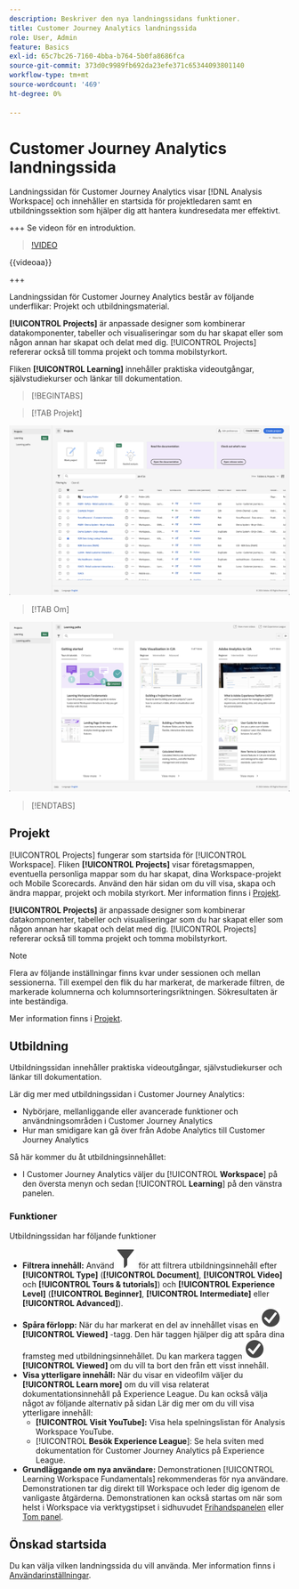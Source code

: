 ```yaml
---
description: Beskriver den nya landningssidans funktioner.
title: Customer Journey Analytics landningssida
role: User, Admin
feature: Basics
exl-id: 65c7bc26-7160-4bba-b764-5b0fa8686fca
source-git-commit: 373d0c9989fb692da23efe371c65344093801140
workflow-type: tm+mt
source-wordcount: '469'
ht-degree: 0%

---
```


# Customer Journey Analytics landningssida

Landningssidan för Customer Journey Analytics visar [!DNL Analysis Workspace] och innehåller en startsida för projektledaren samt en utbildningssektion som hjälper dig att hantera kundresedata mer effektivt.

+++ Se videon för en introduktion.

>[!VIDEO](https://video.tv.adobe.com/v/334278/?quality=12)

{{videoaa}}

+++

Landningssidan för Customer Journey Analytics består av följande underflikar: Projekt och utbildningsmaterial.

**[!UICONTROL Projects]** är anpassade designer som kombinerar datakomponenter, tabeller och visualiseringar som du har skapat eller som någon annan har skapat och delat med dig. [!UICONTROL Projects] refererar också till tomma projekt och tomma mobilstyrkort.

Fliken **[!UICONTROL Learning]** innehåller praktiska videoutgångar, självstudiekurser och länkar till dokumentation.

>[!BEGINTABS]

>[!TAB Projekt]

![Startsida för projekt](assets/landing-projects.png)

>[!TAB Om]

![Lär dig landningssida](assets/landing-learning.png)


>[!ENDTABS]

## Projekt

[!UICONTROL Projects] fungerar som startsida för [!UICONTROL Workspace]. Fliken **[!UICONTROL Projects]** visar företagsmappen, eventuella personliga mappar som du har skapat, dina Workspace-projekt och Mobile Scorecards. Använd den här sidan om du vill visa, skapa och ändra mappar, projekt och mobila styrkort. Mer information finns i [Projekt](/help/analysis-workspace/build-workspace-project/freeform-overview.md).


**[!UICONTROL Projects]** är anpassade designer som kombinerar datakomponenter, tabeller och visualiseringar som du har skapat eller som någon annan har skapat och delat med dig. [!UICONTROL Projects] refererar också till tomma projekt och tomma mobilstyrkort.

>[!NOTE]
>
>Flera av följande inställningar finns kvar under sessionen och mellan sessionerna. Till exempel den flik du har markerat, de markerade filtren, de markerade kolumnerna och kolumnsorteringsriktningen. Sökresultaten är inte beständiga.

Mer information finns i [Projekt](/help/analysis-workspace/build-workspace-project/freeform-overview.md).

<!--

### Customize table columns

To customize column widths, drag the vertical bar that separates each column. 

To add or remove columns from the list of projects, click the column icon (![Landing all](assets/select-column.png) ) in the top-right, then select or deselect column titles. 

The available columns are:

| Column name | Description | 
|---------|----------|
| [!UICONTROL **Name**] | Identifies the name of the project. |
| [!UICONTROL **Type**] | Indicates whether this type is a Workspace project, a Mobile scorecard, or a folder. |
| [!UICONTROL **Tags**] | Tags projects to organize them into groups. | 
| [!UICONTROL **Scheduled**] | Set to [!UICONTROL On] when a project is scheduled or [!UICONTROL Off] when it is not. Clicking the [!UICONTROL On] link lets you see information about the scheduled project. You can also [edit the project schedule](/help/analysis-workspace/export/t-schedule-report.md) if you are the project owner. |
| [!UICONTROL **Project role**] | Identifies the project roles: whether you are the project Owner and whether you have permissions to Edit or Duplicate the project. |
| [!UICONTROL **Report suite**] | Identifies the Report Suites that are associated with the project.<br>Tables and visualizations within a panel derive data from the report suite selected in the top right of the panel. The report suite also determines what components are available in the left rail. Within a project, you can use one or many report suites depending on your analysis use cases. The list of report suites is sorted on relevance. Adobe defines relevance based on how recently and frequently the suite has been used by the current user, and how frequently the suite is used within the organization. |
| [!UICONTROL **Owner**] | Identifies the person who created the project. |
| [!UICONTROL **Shared With**] | Shows who the project is currently shared with. |
| [!UICONTROL **Last Modified**] | The date and time when the project was last modified. |
| [!UICONTROL **Last Opened**] | Identifies the date that a project was last opened by the user who is currently viewing the Projects page. |
| [!UICONTROL **Last Used**] | Helps determine whether a project is valuable to users in your organization by showing the date and time when the project was last opened by any user within the organization.<p>Consider the following when viewing this column:</p><ul><li>Usage information is available starting in September 2023.</li><li>This column is available only to system administrators.</li></ul> |
| [!UICONTROL **Project ID**] | Can be used for debugging projects. |
| [!UICONTROL **Longest Date Range**] | Longer date ranges increase project complexity and may increase processing and load times. |
| [!UICONTROL **Number of queries**] | The total number of requests made to Analytics when the project loads. A higher number of project queries increases project complexity and may increase processing and load times. This data is available only after a project has loaded or a scheduled project was sent. |
| [!UICONTROL **Location**] | Shows the folder where the project is located. |

### Other UI elements on the Projects page

| UI element | Definition |
| --- | --- |
| Edit preferences | Lets you [!UICONTROL View Tutorials], and [Edit user preferences](/help/analysis-workspace/user-preferences.md). |
| [!UICONTROL Create new] | Opens the project modal where you can create a Workspace project or a Mobile scorecard or open a company template.  |
| [!UICONTROL Show less<br> Show more] | Toggles between not showing and showing the banner: ![Top banner](assets/top-banner.png) |
| [!UICONTROL Workspace project] | Creates a blank [Workspace project](/help/analysis-workspace/home.md) for you to  design and build. |
| [!UICONTROL Mobile scorecard] | Creates a blank [mobile scorecard](https://experienceleague.adobe.com/docs/analytics/analyze/mobapp/curator.html) for you to design and build. |
| [!UICONTROL Open Training Tutorial] | Opens the Workspace training tutorial that guides you through the process of building a new starter project in a step-by-step tutorial.|
| [!UICONTROL Open release notes] | Opens the Adobe Analytics section of the latest Adobe Experience Cloud release notes. |
| Filter icon | Filters by tags, report suites, owners, types, and other filters (Mine, Shared with me, Favorites, and Approved)  |
| Search bar | Searches all columns in the table. |
| Selection box | Selects one or more projects to display the project management actions you can perform: **Delete**, **Share**, **Rename**, **Copy**, **Unpin**, **Move Up**, **Move Down**, **Tag**, **Approve**, **Export CSV**, and **Move to**. You may not have permissions to perform all listed actions. |
| [!UICONTROL Favorites] | Adds a star next to a favorite project or folder that can be used as a filter. |
| [!UICONTROL Name] | Identifies the name of the project. |
| Pin icon | Pins items so they always appear at the top of your list but you can re-adjust the order by moving them up or down in the order. Use the ellipsis option menu and select **Move Up** or **Move down** in the list. |
| Info (i) icon | Displays the following information about a project: Type, Project Role, Owner, Description, and who it is shared with. It also indicates who can [edit or duplicate](/help/analysis-workspace/curate-share/share-projects.md) this project. |
| Ellipsis (...) | Displays the project management actions you can perform: **Delete**, **Share**, **Rename**, **Copy**, **Unpin**, **Move Up**, **Move Down**, **Tag**, **Approve**, **Export CSV**, and **Move to**. You may not have permissions to perform all listed actions. |
| SHOW: Folders & Projects or All Projects | Changes the view setting on the table to show folders and projects according to your folder organization **or** show all of your projects in an unorganized list. |
| < (Back button) | Returns you to your most recent landing page configuration in a Workspace project or a report. The page configuration you had when you left the landing page will persist when you return. |

-->

## Utbildning

Utbildningssidan innehåller praktiska videoutgångar, självstudiekurser och länkar till dokumentation.

Lär dig mer med utbildningssidan i Customer Journey Analytics:

* Nybörjare, mellanliggande eller avancerade funktioner och användningsområden i Customer Journey Analytics
* Hur man smidigare kan gå över från Adobe Analytics till Customer Journey Analytics

Så här kommer du åt utbildningsinnehållet:

* I Customer Journey Analytics väljer du [!UICONTROL **Workspace**] på den översta menyn och sedan [!UICONTROL **Learning**] på den vänstra panelen.

### Funktioner

Utbildningssidan har följande funktioner

* **Filtrera innehåll:** Använd ![Filter](/help/assets/icons/Filter.svg) för att filtrera utbildningsinnehåll efter **[!UICONTROL Type]** (**[!UICONTROL Document]**, **[!UICONTROL Video]** och **[!UICONTROL Tours & tutorials]**) och **[!UICONTROL Experience Level]** (**[!UICONTROL Beginner]**, **[!UICONTROL Intermediate]** eller **[!UICONTROL Advanced]**).
* **Spåra förlopp:** När du har markerat en del av innehållet visas en ![CheckCircle](/help/assets/icons/CheckmarkCircle.svg) **[!UICONTROL Viewed]** -tagg. Den här taggen hjälper dig att spåra dina framsteg med utbildningsinnehållet. Du kan markera taggen ![CheckmarkCircle](/help/assets/icons/CheckmarkCircle.svg) **[!UICONTROL Viewed]** om du vill ta bort den från ett visst innehåll.
* **Visa ytterligare innehåll:** När du visar en videofilm väljer du **[!UICONTROL Learn more]** om du vill visa relaterat dokumentationsinnehåll på Experience League. Du kan också välja något av följande alternativ på sidan Lär dig mer om du vill visa ytterligare innehåll:
   * **[!UICONTROL Visit YouTube]:** Visa hela spelningslistan för Analysis Workspace YouTube.
   * [!UICONTROL **Besök Experience League**]: Se hela sviten med dokumentation för Customer Journey Analytics på Experience League.
* **Grundläggande om nya användare:** Demonstrationen [!UICONTROL Learning Workspace Fundamentals] rekommenderas för nya användare. Demonstrationen tar dig direkt till Workspace och leder dig igenom de vanligaste åtgärderna. Demonstrationen kan också startas om när som helst i Workspace via verktygstipset i sidhuvudet [Frihandspanelen](/help/analysis-workspace/c-panels/freeform-panel.md) eller [Tom panel](/help/analysis-workspace/c-panels/blank-panel.md).

## Önskad startsida

Du kan välja vilken landningssida du vill använda. Mer information finns i [Användarinställningar](/help/analysis-workspace/user-preferences.md#general-preferences).

<!--
## Landing page FAQ {#landing-faq}

| Question | Answer |
| --- | --- |
| Does the work I do in the beta program UI carry over to the production [!UICONTROL Workspace] experience? | Yes, any work done in the beta carries over to the old/current [!UICONTROL Workspace] experience. |
| Is there a maximum number of projects I can pin? | No, there is no limit on the number of projects you can pin. |
| Can admins designate this landing page for their users? | No, admins cannot designate the landing page on behalf of users. Individual users must turn on the toggle themselves. |
| Are all reports that currently exist in [!DNL Reports & Analytics] still available? | No, the following reports were phased out, based on overall usage data: <ul><li>Any custom eVars/props/events/classifications<li>My Recommended Reports</li><li>Hourly/Daily/Weekly/Monthly/Quarterly/Yearly unique visitors</li><li>DailyWeekly/Monthly/Quarterly/Yearly unique customers</li><li>Action name depth</li><li>Action name summary</li><li>Add dashboard</li><li>Age</li><li>Audio support</li><li>Billing information</li><li>Clicks to page</li><li>Color depth</li><li>Cookie support</li><li>Cookies</li><li>Connection types</li><li>Creative elements</li><li>Credit card type</li><li>Cross sell</li><li>Custom event funnels</li><li>Custom links</li><li>Customer ID</li><li>Day of week</li><li>Entry action name</li><li>Exit action name</li><li>Exit links</li><li>Fallout</li><li>File downloads</li><li>Find in store</li><li>Full paths</li><li>Gender</li><li>Hit ype VISTA rule</li><li>Image support</li><li>Java</li><li>JavaScript</li><li>JavaScript version</li><li>Manage bookmarks</li><li>Manage dashboards</li><li>Monitor color depth</li><li>Monitor resolutions</li><li>Newsletter signups</li><li>Next action name</li><li>Next action name flow</li><li>Null searches</li><li>Operating system</li><li>Order review</li><li>Page of day</li><li>Pages not found</li><li>Pathfinder</li><li>Path length</li><li>Previous action name</li><li>Previous action name flow</li><li>Product activity</li><li>Product cost</li><li>Product department</li><li>Product inventory category</li><li>Product name</li><li>Product reviews</li><li>Product season</li><li>Product shares</li><li>Product zooms</li><li>Reload</li><li>Searches</li><li>Servers</li><li>Single page visits</li><li>Shipping information</li><li>Site hierarchy</li><li>Social mentions</li><li>Time of day</li><li>Time spent on action name</li><li>Video support</li><li>Visitor state</li></ul> | 
-->

